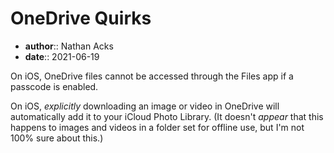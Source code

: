 # OneDrive Quirks

* **author**:: Nathan Acks  
* **date**:: 2021-06-19

On iOS, OneDrive files cannot be accessed through the Files app if a passcode is enabled.

On iOS, *explicitly* downloading an image or video in OneDrive will automatically add it to your iCloud Photo Library. (It doesn't *appear* that this happens to images and videos in a folder set for offline use, but I'm not 100% sure about this.)
